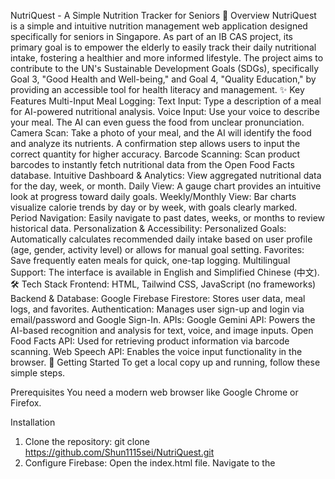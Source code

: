 NutriQuest - A Simple Nutrition Tracker for Seniors
🌟 Overview
NutriQuest is a simple and intuitive nutrition management web application designed specifically for seniors in Singapore. As part of an IB CAS project, its primary goal is to empower the elderly to easily track their daily nutritional intake, fostering a healthier and more informed lifestyle. The project aims to contribute to the UN's Sustainable Development Goals (SDGs), specifically Goal 3, "Good Health and Well-being," and Goal 4, "Quality Education," by providing an accessible tool for health literacy and management.
✨ Key Features
Multi-Input Meal Logging:
  Text Input: Type a description of a meal for AI-powered nutritional analysis.
  Voice Input: Use your voice to describe your meal. The AI can even guess the food from unclear pronunciation.
  Camera Scan: Take a photo of your meal, and the AI will identify the food and analyze its nutrients. A confirmation step allows users to input the correct quantity for higher accuracy.
  Barcode Scanning: Scan product barcodes to instantly fetch nutritional data from the Open Food Facts database.
Intuitive Dashboard & Analytics:
  View aggregated nutritional data for the day, week, or month.
  Daily View: A gauge chart provides an intuitive look at progress toward daily goals.
  Weekly/Monthly View: Bar charts visualize calorie trends by day or by week, with goals clearly marked.
  Period Navigation: Easily navigate to past dates, weeks, or months to review historical data.
Personalization & Accessibility:
  Personalized Goals: Automatically calculates recommended daily intake based on user profile (age, gender, activity level) or allows for manual goal setting.
  Favorites: Save frequently eaten meals for quick, one-tap logging.
  Multilingual Support: The interface is available in English and Simplified Chinese (中文).
🛠️ Tech Stack
  Frontend: HTML, Tailwind CSS, JavaScript (no frameworks)
  Backend & Database: Google Firebase
    Firestore: Stores user data, meal logs, and favorites.
    Authentication: Manages user sign-up and login via email/password and Google Sign-In.
  APIs:
    Google Gemini API: Powers the AI-based recognition and analysis for text, voice, and image inputs.
    Open Food Facts API: Used for retrieving product information via barcode scanning.
    Web Speech API: Enables the voice input functionality in the browser.
🚀 Getting Started
To get a local copy up and running, follow these simple steps.

Prerequisites
You need a modern web browser like Google Chrome or Firefox.

Installation
1. Clone the repository:
  git clone https://github.com/Shun1115sei/NutriQuest.git
2. Configure Firebase:
  Open the index.html file.
  Navigate to the <script> tag at the bottom of the file.
  Find the firebaseConfig object and replace the placeholder values with your own Firebase project credentials.
3. Configure Gemini API Key:
  In the same <script> tag, find the GEMINI_API_KEY constant.
  Replace the placeholder string with your API key obtained from Google AI Studio.
4. Run the application:
  Simply open the index.html file in your web browser.

Usage
1. Sign Up / Log In: Create an account, sign in with Google, or continue as a guest.
2. Set Your Goals: On your first visit, you'll be prompted to set your daily nutritional goals, either automatically calculated or manually entered.
3. Log a Meal: Use the text, voice, camera, or barcode scanner to input your meal.
4. Track Your Progress: The dashboard will automatically update to reflect your intake. Use the "Show Details" button and period navigators to explore your data.
